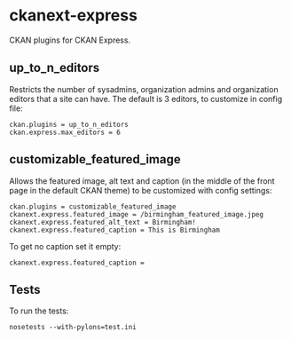 ckanext-express
===============

CKAN plugins for CKAN Express.


up_to_n_editors
---------------

Restricts the number of sysadmins, organization admins and organization
editors that a site can have. The default is 3 editors, to customize in config
file:

    ckan.plugins = up_to_n_editors
    ckan.express.max_editors = 6


customizable_featured_image
---------------------------

Allows the featured image, alt text and caption (in the middle of the front
page in the default CKAN theme) to be customized with config settings:


    ckan.plugins = customizable_featured_image
    ckanext.express.featured_image = /birmingham_featured_image.jpeg
    ckanext.express.featured_alt_text = Birmingham!
    ckanext.express.featured_caption = This is Birmingham

To get no caption set it empty:

    ckanext.express.featured_caption =


Tests
-----

To run the tests:

    nosetests --with-pylons=test.ini
